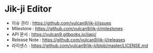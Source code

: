 # Jik-ji Editor
* 이슈 관리 : https://github.com/vulcan9/jik-ji/issues
* Milestone : https://github.com/vulcan9/jik-ji/milestones
* API 문서 : https://vulcan9.gitbooks.io/jjapi/
* Release Note : https://github.com/vulcan9/jik-ji/releases
* 라이센스 : https://github.com/vulcan9/jik-ji/blob/master/LICENSE.md
